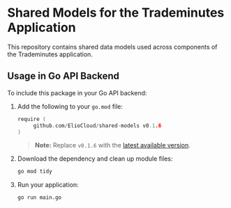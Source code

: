 # Shared Models for the Trademinutes Application

This repository contains shared data models used across components of the Trademinutes application.

## Usage in Go API Backend

To include this package in your Go API backend:

1. Add the following to your `go.mod` file:

    ```go
    require (
         github.com/ElioCloud/shared-models v0.1.6
    )
    ```
    > **Note:** Replace `v0.1.6` with the [latest available version](https://github.com/ElioCloud/shared-models/tags).

2. Download the dependency and clean up module files:

    ```bash
    go mod tidy
    ```

3. Run your application:

    ```bash
    go run main.go
    ```
